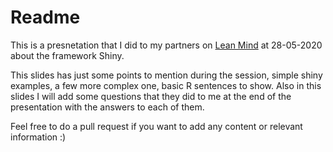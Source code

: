 Readme
======

This is a presnetation that I did to my partners on [Lean Mind][leanmind] at 28-05-2020 about the framework Shiny.

[leanmind]: https://www.leanmind.es/en/

This slides has just some points to mention during the session, simple shiny examples, a few more complex one, basic R sentences to show. Also in this slides I will add some questions that they did to me at the end of the presentation with the answers to each of them.

Feel free to do a pull request if you want to add any content or relevant information :)